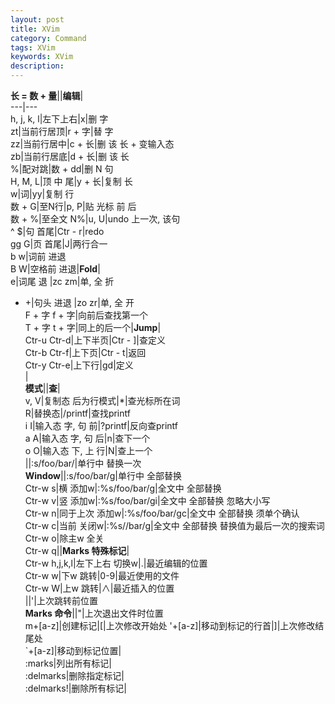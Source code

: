 ```yaml
---  
layout: post  
title: XVim  
category: Command  
tags: XVim  
keywords: XVim  
description: 
---  
```


**长  =  数  +  量**||**编辑**|  
---|---  
h, j, k, l|左下上右|x|删 字  
zt|当前行居顶|r + 字|替 字  
zz|当前行居中|c + 长|删 该 长 + 变输入态  
zb|当前行居底|d + 长|删 该 长  
%|配对跳|数 + dd|删  N 句  
H, M, L|顶 中 尾|y + 长|复制 长  
w|词|yy|复制 行  
数 + G|至N行|p, P|贴 光标  前 后  
数 + %|至全文 N%|u, U|undo  上一次,  该句  
^	$|句  首尾|Ctr - r|redo  
gg	G|页  首尾|J|两行合一  
b	w|词前  进退  
B	W|空格前  进退|**Fold**|  
	e|词尾  退 |zc	zm|单, 全 折  
- 	+|句头  进退  |zo	zr|单, 全 开  
F + 字	f + 字|向前后查找第一个  
T + 字	t + 字|同上的后一个|**Jump**|  
Ctr-u	Ctr-d|上下半页|Ctr - ]|查定义  
Ctr-b	Ctr-f|上下页|Ctr - t|返回  
Ctr-y	Ctr-e|上下行|gd|定义  
|  
**模式**||**查**|  
v, V|复制态  后为行模式|\*|查光标所在词  
R|替换态|/printf|查找printf  
i	I|输入态  字, 句 前|?printf|反向查printf  
a	A|输入态  字, 句 后|n|查下一个  
o	O|输入态  下, 上 行|N|查上一个  
||:s/foo/bar/|单行中 替换一次  
**Window**||:s/foo/bar/g|单行中 全部替换  
Ctr-w s|横  添加w|:%s/foo/bar/g|全文中 全部替换  
Ctr-w v|竖  添加w|:%s/foo/bar/gi|全文中 全部替换 忽略大小写  
Ctr-w n|同于上次   添加w|:%s/foo/bar/gc|全文中 全部替换 须单个确认  
Ctr-w c|当前 关闭w|:%s//bar/g|全文中 全部替换 替换值为最后一次的搜索词  
Ctr-w o|除主w  全关  
Ctr-w q||**Marks 特殊标记**|  
Ctr-w  h,j,k,l|左下上右   切换w|.|最近编辑的位置  
Ctr-w w|下w  跳转|0-9|最近使用的文件  
Ctr-w W|上w  跳转|∧|最近插入的位置  
||'|上次跳转前位置  
**Marks 命令**||"|上次退出文件时位置  
m+[a-z]|创建标记|[|上次修改开始处 
'+[a-z]|移动到标记的行首|]|上次修改结尾处  
`+[a-z]|移动到标记位置|  
:marks|列出所有标记|  
:delmarks|删除指定标记|  
:delmarks!|删除所有标记|  

